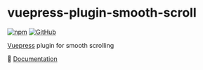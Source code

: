 # vuepress-plugin-smooth-scroll

[![npm](https://img.shields.io/npm/v/vuepress-plugin-smooth-scroll.svg)](https://www.npmjs.com/package/vuepress-plugin-smooth-scroll)
[![GitHub](https://img.shields.io/github/license/vuepress/vuepress-plugin-smooth-scroll.svg)](./LICENSE)

[Vuepress](https://vuepress.vuejs.org/) plugin for smooth scrolling

:book: [Documentation](https://vuepress.github.io/vuepress-plugin-smooth-scroll/)

